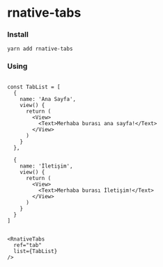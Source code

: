 # rnative-tabs

### Install

    yarn add rnative-tabs
    
### Using

```JS

const TabList = [
  {
    name: 'Ana Sayfa',
    view() {
      return (
        <View>
          <Text>Merhaba burası ana sayfa!</Text>
        </View>
      )
    }
  },
  
  {
    name: 'İletişim',
    view() {
      return (
        <View>
          <Text>Merhaba burası İletişim!</Text>
        </View>
      )
    }
  }
]


<RnativeTabs
  ref="tab"
  list={TabList}
/>
```
